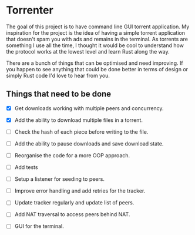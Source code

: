 # Torrenter

The goal of this project is to have command line GUI torrent application. 
My inspiration for the project is the idea of having a simple torrent 
application that doesn't spam you with ads and remains in the terminal. 
As torrents are something I use all the time, I thought it would be cool 
to understand how the protocol works at the lowest level and learn Rust along the way.

There are a bunch of things that can be optimised and need improving. 
If you happen to see anything that could be done better in terms of design 
or simply Rust code I'd love to hear from you. 

## Things that need to be done

- [x] Get downloads working with multiple peers and concurrency.
- [x] Add the ability to download multiple files in a torrent.
- [ ] Check the hash of each piece before writing to the file.
- [ ] Add the ability to pause downloads and save download state.
- [ ] Reorganise the code for a more OOP approach.
- [ ] Add tests
- [ ] Setup a listener for seeding to peers. 
- [ ] Improve error handling and add retries for the tracker.
- [ ] Update tracker regularly and update list of peers.
- [ ] Add NAT traversal to access peers behind NAT.
- [ ] GUI for the terminal.


 
